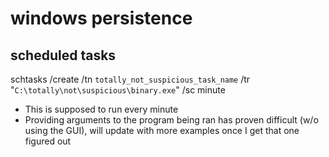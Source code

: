 # windows persistence

## scheduled tasks

schtasks /create /tn `totally_not_suspicious_task_name` /tr "`C:\totally\not\suspicious\binary.exe`" /sc minute

- This is supposed to run every minute
- Providing arguments to the program being ran has proven difficult (w/o using the GUI), will update with more examples once I get that one figured out
